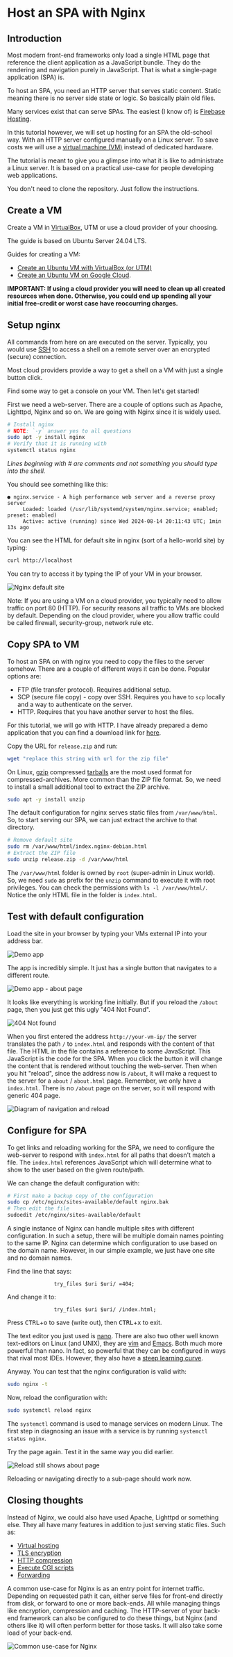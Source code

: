 # Host an SPA with Nginx

## Introduction

Most modern front-end frameworks only load a single HTML page that reference
the client application as a JavaScript bundle.
They do the rendering and navigation purely in JavaScript.
That is what a single-page application (SPA) is.

To host an SPA, you need an HTTP server that serves static content.
Static meaning there is no server side state or logic.
So basically plain old files.

Many services exist that can serve SPAs.
The easiest (I know of) is [Firebase
Hosting](https://firebase.google.com/docs/hosting/).

In this tutorial however, we will set up hosting for an SPA the old-school way.
With an HTTP server configured manually on a Linux server.
To save costs we will use a [virtual machine
(VM)](https://en.wikipedia.org/wiki/Virtual_machine) instead of dedicated
hardware.

The tutorial is meant to give you a glimpse into what it is like to
administrate a Linux server.
It is based on a practical use-case for people developing web applications.

You don't need to clone the repository.
Just follow the instructions.

## Create a VM

Create a VM in [VirtualBox](https://www.virtualbox.org/), UTM or use a cloud
provider of your choosing.

The guide is based on Ubuntu Server 24.04 LTS.

Guides for creating a VM:

- [Create an Ubuntu VM with VirtualBox (or UTM)](./docs/virtualbox-vm.md)
- [Create an Ubuntu VM on Google Cloud](./docs/google-cloud-vm.md).

**IMPORTANT: If using a cloud provider you will need to clean up all created
resources when done. Otherwise, you could end up spending all your initial
free-credit or worst case have reoccurring charges.**

## Setup nginx

All commands from here on are executed on the server.
Typically, you would use [SSH](https://en.wikipedia.org/wiki/Secure_Shell) to
access a shell on a remote server over an encrypted (secure) connection.

Most cloud providers provide a way to get a shell on a VM with just a single
button click.

Find some way to get a console on your VM.
Then let's get started!

First we need a web-server.
There are a couple of options such as Apache, Lighttpd, Nginx and so on.
We are going with Nginx since it is widely used.

```sh
# Install nginx
# NOTE: `-y` answer yes to all questions
sudo apt -y install nginx
# Verify that it is running with
systemctl status nginx
```

_Lines beginning with # are comments and not something you should type into the shell._

You should see something like this:

```
● nginx.service - A high performance web server and a reverse proxy server
     Loaded: loaded (/usr/lib/systemd/system/nginx.service; enabled; preset: enabled)
     Active: active (running) since Wed 2024-08-14 20:11:43 UTC; 1min 13s ago
```

You can see the HTML for default site in nginx (sort of a hello-world site) by typing:

```sh
curl http://localhost
```

You can try to access it by typing the IP of your VM in your browser.

![Nginx default site](./docs/nginx-default-site.png)

Note: If you are using a VM on a cloud provider, you typically need to allow
traffic on port 80 (HTTP).
For security reasons all traffic to VMs are blocked by default.
Depending on the cloud provider, where you allow traffic could be called
firewall, security-group, network rule etc.

## Copy SPA to VM

To host an SPA on with nginx you need to copy the files to the server somehow.
There are a couple of different ways it can be done.
Popular options are:

- FTP (file transfer protocol). Requires additional setup.
- SCP (secure file copy) - copy over SSH. Requires you have to `scp` locally
  and a way to authenticate on the server.
- HTTP. Requires that you have another server to host the files.

For this tutorial, we will go with HTTP.
I have already prepared a demo application that you can find a download link
for [here](https://github.com/rpede/tutorial-vm-spa/releases).

Copy the URL for `release.zip` and run:

```sh
wget "replace this string with url for the zip file"
```

On Linux, [gzip](https://en.wikipedia.org/wiki/Gzip) compressed
[tarballs](<https://en.wikipedia.org/wiki/Tar_(computing)>) are the most used format for compressed-archives.
More common than the ZIP file format.
So, we need to install a small additional tool to extract the ZIP archive.

```sh
sudo apt -y install unzip
```

The default configuration for nginx serves static files from `/var/www/html`.
So, to start serving our SPA, we can just extract the archive to that directory.

```sh
# Remove default site
sudo rm /var/www/html/index.nginx-debian.html
# Extract the ZIP file
sudo unzip release.zip -d /var/www/html
```

The `/var/www/html` folder is owned by `root` (super-admin in Linux world).
So, we need `sudo` as prefix for the `unzip` command to execute it with root
privileges.
You can check the permissions with `ls -l /var/www/html/`.
Notice the only HTML file in the folder is `index.html`.

## Test with default configuration

Load the site in your browser by typing your VMs external IP into your address
bar.

![Demo app](./docs/demo-app.png)

The app is incredibly simple.
It just has a single button that navigates to a different route.

![Demo app - about page](./docs/demo-app-about.png)

It looks like everything is working fine initially.
But if you reload the `/about` page, then you just get this ugly "404 Not
Found".

![404 Not found](./docs/404-not-found.png)

When you first entered the address `http://your-vm-ip/` the server
translates the path `/` to `index.html` and responds with the content of that
file.
The HTML in the file contains a reference to some JavaScript.
This JavaScript is the code for the SPA.
When you click the button it will change the content that is rendered without
touching the web-server.
Then when you hit "reload", since the address now is `/about`, it will make
a request to the server for a `about` / `about.html` page.
Remember, we only have a `index.html`.
There is no `/about` page on the server, so it will respond with generic 404
page.

![Diagram of navigation and reload](./docs/spa-404.drawio.png)

## Configure for SPA

To get links and reloading working for the SPA, we need to configure the
web-server to respond with `index.html` for all paths that doesn't match a
file.
The `index.html` references JavaScript which will determine what to show to the
user based on the given route/path.

We can change the default configuration with:

```sh
# First make a backup copy of the configuration
sudo cp /etc/nginx/sites-available/default nginx.bak
# Then edit the file
sudoedit /etc/nginx/sites-available/default
```

A single instance of Nginx can handle multiple sites with different
configuration.
In such a setup, there will be multiple domain names pointing to the same IP.
Nginx can determine which configuration to use based on the domain name.
However, in our simple example, we just have one site and no domain names.

Find the line that says:

```nginx
               try_files $uri $uri/ =404;
```

And change it to:

```nginx
               try_files $uri $uri/ /index.html;
```

Press <kbd>CTRL</kbd>+<kbd>o</kbd> to save (write out), then
<kbd>CTRL</kbd>+<kbd>x</kbd> to exit.

The text editor you just used is [
nano](https://en.wikipedia.org/wiki/GNU_nano).
There are also two other well known text-editors on Linux (and UNIX), they are
[vim](<https://en.wikipedia.org/wiki/Vim_(text_editor)>) and
[Emacs](https://en.wikipedia.org/wiki/Emacshttps://en.wikipedia.org/wiki/Emacs).
Both much more powerful than nano.
In fact, so powerful that they can be configured in ways that rival most IDEs.
However, they also have a [steep learning
curve](https://tech.serhatteker.com/img/content/2022/vim-learning-curve.jpeg).

Anyway.
You can test that the nginx configuration is valid with:

```sh
sudo nginx -t
```

Now, reload the configuration with:

```sh
sudo systemctl reload nginx
```

The `systemctl` command is used to manage services on modern Linux.
The first step in diagnosing an issue with a service is by running `systemctl
status nginx`.

Try the page again.
Test it in the same way you did earlier.

![Reload still shows about page](./docs/demo-app-about.png)

Reloading or navigating directly to a sub-page should work now.

## Closing thoughts

Instead of Nginx, we could also have used Apache, Lighttpd or something else.
They all have many features in addition to just serving static files.
Such as:

- [Virtual hosting](https://en.wikipedia.org/wiki/Virtual_hosting)
- [TLS encryption](https://en.wikipedia.org/wiki/Transport_Layer_Security)
- [HTTP compression](https://en.wikipedia.org/wiki/HTTP_compression)
- [Execute CGI scripts](https://en.wikipedia.org/wiki/Common_Gateway_Interface)
- [Forwarding](https://en.wikipedia.org/wiki/Proxy_server#Web_proxy_servers)

A common use-case for Nginx is as an entry point for internet traffic.
Depending on requested path it can, either serve files for front-end directly from disk, or forward to one or more back-ends.
All while managing things like encryption, compression and caching.
The HTTP-server of your back-end framework can also be configured to do these things, but Nginx (and others like it) will often perform better for those tasks.
It will also take some load of your back-end.

![Common use-case for Nginx](./docs/nginx-usecase.drawio.png)
